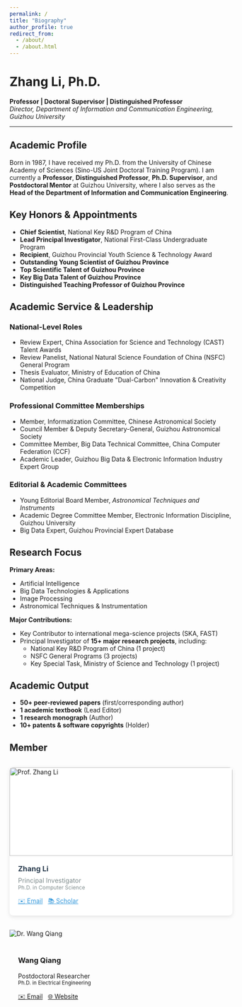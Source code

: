 ```yaml
---
permalink: /
title: "Biography"
author_profile: true
redirect_from: 
  - /about/
  - /about.html
---
```

# Zhang Li, Ph.D.  
**Professor | Doctoral Supervisor | Distinguished Professor**  
*Director, Department of Information and Communication Engineering, Guizhou University*  

---

## Academic Profile  
Born in 1987, I have received my Ph.D. from the University of Chinese Academy of Sciences (Sino-US Joint Doctoral Training Program). I am currently a **Professor**, **Distinguished Professor**, **Ph.D. Supervisor**, and **Postdoctoral Mentor** at Guizhou University, where I also serves as the **Head of the Department of Information and Communication Engineering**.  

## Key Honors & Appointments  
- **Chief Scientist**, National Key R&D Program of China  
- **Lead Principal Investigator**, National First-Class Undergraduate Program  
- **Recipient**, Guizhou Provincial Youth Science & Technology Award  
- **Outstanding Young Scientist of Guizhou Province**  
- **Top Scientific Talent of Guizhou Province**  
- **Key Big Data Talent of Guizhou Province**  
- **Distinguished Teaching Professor of Guizhou Province**  

## Academic Service & Leadership  
### National-Level Roles  
- Review Expert, China Association for Science and Technology (CAST) Talent Awards  
- Review Panelist, National Natural Science Foundation of China (NSFC) General Program  
- Thesis Evaluator, Ministry of Education of China  
- National Judge, China Graduate "Dual-Carbon" Innovation & Creativity Competition  

### Professional Committee Memberships  
- Member, Informatization Committee, Chinese Astronomical Society  
- Council Member & Deputy Secretary-General, Guizhou Astronomical Society  
- Committee Member, Big Data Technical Committee, China Computer Federation (CCF)  
- Academic Leader, Guizhou Big Data & Electronic Information Industry Expert Group  

### Editorial & Academic Committees  
- Young Editorial Board Member, *Astronomical Techniques and Instruments*  
- Academic Degree Committee Member, Electronic Information Discipline, Guizhou University  
- Big Data Expert, Guizhou Provincial Expert Database  

## Research Focus  
**Primary Areas:**  
- Artificial Intelligence  
- Big Data Technologies & Applications  
- Image Processing  
- Astronomical Techniques & Instrumentation  

**Major Contributions:**  
- Key Contributor to international mega-science projects (SKA, FAST)  
- Principal Investigator of **15+ major research projects**, including:  
  - National Key R&D Program of China (1 project)  
  - NSFC General Programs (3 projects)  
  - Key Special Task, Ministry of Science and Technology (1 project)  

## Academic Output  
- **50+ peer-reviewed papers** (first/corresponding author)  
- **1 academic textbook** (Lead Editor)  
- **1 research monograph** (Author)  
- **10+ patents & software copyrights** (Holder)  

## Member 
<div class="team-gallery" style="
    display: grid;
    grid-template-columns: repeat(auto-fill, minmax(280px, 1fr));
    gap: 2rem;
    margin: 2rem 0;
">

<!-- Member 1 -->
<div class="member-card" style="
    background: white;
    border-radius: 8px;
    overflow: hidden;
    box-shadow: 0 3px 10px rgba(0,0,0,0.1);
">
    <img src="./images/zhangli.jpg" alt="Prof. Zhang Li" style="
        width: 100%;
        height: 200px;
        object-fit: cover;
    ">
    <div style="padding: 1.2rem;">
        <h3 style="margin: 0 0 0.5rem 0; color: #2c3e50;">Zhang Li</h3>
        <p style="
            margin: 0;
            color: #7f8c8d;
            font-size: 0.9rem;
        ">Principal Investigator<br>
        <small>Ph.D. in Computer Science</small></p>
        <div style="margin-top: 0.8rem;">
            <a href="mailto:zhangli@email.com" style="color: #3498db;">✉️ Email</a> &nbsp;
            <a href="https://scholar.google.com" style="color: #3498db;">📚 Scholar</a>
        </div>
    </div>
</div>

<!-- Member 2 -->
<div class="member-card" style="...">
    <img src="./images/bio-photo.jpg" alt="Dr. Wang Qiang" style="...">
    <div style="padding: 1.2rem;">
        <h3 style="...">Wang Qiang</h3>
        <p style="...">Postdoctoral Researcher<br>
        <small>Ph.D. in Electrical Engineering</small></p>
        <div style="...">
            <a href="mailto:wang@email.com" style="...">✉️ Email</a> &nbsp;
            <a href="#" style="...">🌐 Website</a>
        </div>
    </div>
</div>

<!-- Add more members... -->

</div>

